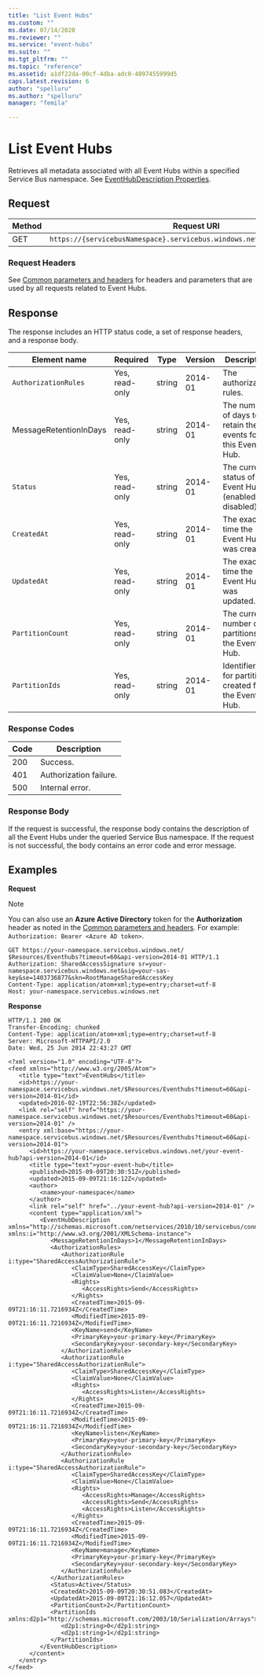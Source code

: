 ```yaml
---
title: "List Event Hubs"
ms.custom: ""
ms.date: 07/14/2020
ms.reviewer: ""
ms.service: "event-hubs"
ms.suite: ""
ms.tgt_pltfrm: ""
ms.topic: "reference"
ms.assetid: a1df22da-00cf-4dba-adc0-4097455999d5
caps.latest.revision: 6
author: "spelluru"
ms.author: "spelluru"
manager: "femila"

---
```


# List Event Hubs

Retrieves all metadata associated with all Event Hubs within a specified Service Bus namespace. See [EventHubDescription Properties](/dotnet/api/microsoft.servicebus.messaging.eventhubdescription).  
  
## Request  
  
|Method|Request URI|  
|------------|-----------------|  
|GET|`https://{servicebusNamespace}.servicebus.windows.net/$Resources/Eventhubs`|  
  
### Request Headers
  
See [Common parameters and headers](event-hubs-management-rest.md) for headers and parameters that are used by all requests related to Event Hubs.  
  
## Response
  
The response includes an HTTP status code, a set of response headers, and a response body.  
  
|Element name|Required|Type|Version|Description|  
|------------------|--------------|----------|-------------|-----------------|  
|`AuthorizationRules`|Yes, read-only|string|2014-01|The authorization rules.|  
|MessageRetentionInDays|Yes, read-only|string|2014-01|The number of days to retain the events for this Event Hub.|  
|`Status`|Yes, read-only|string|2014-01|The current status of the Event Hub (enabled or disabled).|  
|`CreatedAt`|Yes, read-only|string|2014-01|The exact time the Event Hub was created.|  
|`UpdatedAt`|Yes, read-only|string|2014-01|The exact time the Event Hub was updated.|  
|`PartitionCount`|Yes, read-only|string|2014-01|The current number of partitions on the Event Hub.|  
|`PartitionIds`|Yes, read-only|string|2014-01|Identifiers for partitions created for the Event Hub.|  
  
### Response Codes  
  
|Code|Description|  
|----------|-----------------|  
|200|Success.|  
|401|Authorization failure.|  
|500|Internal error.|  
  
### Response Body
  
If the request is successful, the response body contains the description of all the Event Hubs under the queried Service Bus namespace. If the request is not successful, the body contains an error code and error message.  
  
## Examples
  
**Request**  

> [!NOTE]
> You can also use an **Azure Active Directory** token for the **Authorization** header as noted in the [Common parameters and headers](event-hubs-management-rest.md). For example: `Authorization: Bearer <Azure AD token>`.

  
```  
GET https://your-namespace.servicebus.windows.net/ $Resources/Eventhubs?timeout=60&api-version=2014-01 HTTP/1.1  
Authorization: SharedAccessSignature sr=your-namespace.servicebus.windows.net&sig=your-sas-key&se=1403736877&skn=RootManageSharedAccessKey  
Content-Type: application/atom+xml;type=entry;charset=utf-8  
Host: your-namespace.servicebus.windows.net  
```  
  
**Response**  
  
```  
HTTP/1.1 200 OK  
Transfer-Encoding: chunked  
Content-Type: application/atom+xml;type=entry;charset=utf-8  
Server: Microsoft-HTTPAPI/2.0  
Date: Wed, 25 Jun 2014 22:43:27 GMT  
  
<?xml version="1.0" encoding="UTF-8"?>  
<feed xmlns="http://www.w3.org/2005/Atom">  
   <title type="text">EventHubs</title>  
   <id>https://your-namespace.servicebus.windows.net/$Resources/Eventhubs?timeout=60&api-version=2014-01</id>  
   <updated>2016-02-19T22:56:38Z</updated>  
   <link rel="self" href="https://your-namespace.servicebus.windows.net/$Resources/Eventhubs?timeout=60&api-version=2014-01" />  
   <entry xml:base="https://your-namespace.servicebus.windows.net/$Resources/Eventhubs?timeout=60&api-version=2014-01">  
      <id>https://your-namespace.servicebus.windows.net/your-event-hub?api-version=2014-01</id>  
      <title type="text">your-event-hub</title>  
      <published>2015-09-09T20:30:51Z</published>  
      <updated>2015-09-09T21:16:12Z</updated>  
      <author>  
         <name>your-namespace</name>  
      </author>  
      <link rel="self" href="../your-event-hub?api-version=2014-01" />  
      <content type="application/xml">  
         <EventHubDescription xmlns="http://schemas.microsoft.com/netservices/2010/10/servicebus/connect" xmlns:i="http://www.w3.org/2001/XMLSchema-instance">  
            <MessageRetentionInDays>1</MessageRetentionInDays>  
            <AuthorizationRules>  
               <AuthorizationRule i:type="SharedAccessAuthorizationRule">  
                  <ClaimType>SharedAccessKey</ClaimType>  
                  <ClaimValue>None</ClaimValue>  
                  <Rights>  
                     <AccessRights>Send</AccessRights>  
                  </Rights>  
                  <CreatedTime>2015-09-09T21:16:11.7216934Z</CreatedTime>  
                  <ModifiedTime>2015-09-09T21:16:11.7216934Z</ModifiedTime>  
                  <KeyName>send</KeyName>  
                  <PrimaryKey>your-primary-key</PrimaryKey>  
                  <SecondaryKey>your-secondary-key</SecondaryKey>  
               </AuthorizationRule>  
               <AuthorizationRule i:type="SharedAccessAuthorizationRule">  
                  <ClaimType>SharedAccessKey</ClaimType>  
                  <ClaimValue>None</ClaimValue>  
                  <Rights>  
                     <AccessRights>Listen</AccessRights>  
                  </Rights>  
                  <CreatedTime>2015-09-09T21:16:11.7216934Z</CreatedTime>  
                  <ModifiedTime>2015-09-09T21:16:11.7216934Z</ModifiedTime>  
                  <KeyName>listen</KeyName>  
                  <PrimaryKey>your-primary-key</PrimaryKey>  
                  <SecondaryKey>your-secondary-key</SecondaryKey>  
               </AuthorizationRule>  
               <AuthorizationRule i:type="SharedAccessAuthorizationRule">  
                  <ClaimType>SharedAccessKey</ClaimType>  
                  <ClaimValue>None</ClaimValue>  
                  <Rights>  
                     <AccessRights>Manage</AccessRights>  
                     <AccessRights>Send</AccessRights>  
                     <AccessRights>Listen</AccessRights>  
                  </Rights>  
                  <CreatedTime>2015-09-09T21:16:11.7216934Z</CreatedTime>  
                  <ModifiedTime>2015-09-09T21:16:11.7216934Z</ModifiedTime>  
                  <KeyName>manage</KeyName>  
                  <PrimaryKey>your-primary-key</PrimaryKey>  
                  <SecondaryKey>your-secondary-key</SecondaryKey>  
               </AuthorizationRule>  
            </AuthorizationRules>  
            <Status>Active</Status>  
            <CreatedAt>2015-09-09T20:30:51.083</CreatedAt>  
            <UpdatedAt>2015-09-09T21:16:12.057</UpdatedAt>  
            <PartitionCount>2</PartitionCount>  
            <PartitionIds xmlns:d2p1="http://schemas.microsoft.com/2003/10/Serialization/Arrays">  
               <d2p1:string>0</d2p1:string>  
               <d2p1:string>1</d2p1:string>  
            </PartitionIds>  
         </EventHubDescription>  
      </content>  
   </entry>  
</feed>  
  
```
